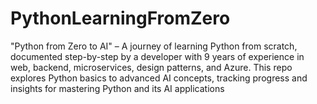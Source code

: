 # PythonLearningFromZero
"Python from Zero to AI" – A journey of learning Python from scratch, documented step-by-step by a developer with 9 years of experience in web, backend, microservices, design patterns, and Azure. This repo explores Python basics to advanced AI concepts, tracking progress and insights for mastering Python and its AI applications

